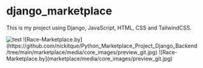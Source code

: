 # django_marketplace

This is my project using Django, JavaScript, HTML, CSS and TailwindCSS.

 <img width="200px" src="media/core_images/preview_git.png" alt="test"/>
![Race-Marketplace.by](https://github.com/nickitque/Python_Marketplace_Project_Django_Backend/tree/main/marketplace/media/core_images/preview_git.jpg)
![Race-Marketplace.by](marketplace/media/core_images/preview_git.jpg)
